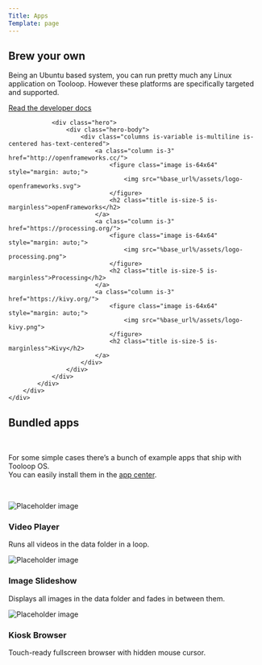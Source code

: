 ```yaml
---
Title: Apps
Template: page
---
```


<section class="section hero">
    <div class="hero-body">
        <div class="container">
            <h1 class="title">Brew your own</h1>
            <div class="container content">
                <p>Being an Ubuntu based system, you can run pretty much any Linux application on Tooloop. However these platforms are specifically targeted and supported.</p>
                <p><a href="Documentation/App%20Development/General" class="button is-primary"><span class="icon"><i class="fa fa-book"></i></span><span>Read the developer docs</span></a></p>

                <div class="hero">
                    <div class="hero-body">
                        <div class="columns is-variable is-multiline is-centered has-text-centered">
                            <a class="column is-3" href="http://openframeworks.cc/">
                                <figure class="image is-64x64" style="margin: auto;">
                                    <img src="%base_url%/assets/logo-openframeworks.svg">
                                </figure>
                                <h2 class="title is-size-5 is-marginless">openFrameworks</h2>
                            </a>
                            <a class="column is-3" href="https://processing.org/">
                                <figure class="image is-64x64" style="margin: auto;">
                                    <img src="%base_url%/assets/logo-processing.png">
                                </figure>
                                <h2 class="title is-size-5 is-marginless">Processing</h2>
                            </a>
                            <a class="column is-3" href="https://kivy.org/">
                                <figure class="image is-64x64" style="margin: auto;">
                                    <img src="%base_url%/assets/logo-kivy.png">
                                </figure>
                                <h2 class="title is-size-5 is-marginless">Kivy</h2>
                            </a>
                        </div>
                    </div>
                </div>
            </div>
        </div>
    </div>
</section>

<section class="section hero is-light is-bold">
    <div class="hero-body">
        <div class="container">
            <h1 class="title">Bundled apps</h1>
        </div>
        <div class="container content">
            <p>&nbsp;</p>
            <p>For some simple cases there’s a bunch of example apps that ship with Tooloop OS.<br>You can easily install them in the <a href="Manual/Management/App Center" class="has-text-link">app center</a>.</p>
            <p>&nbsp;</p>
        </div>
        <div class="container content">
            <div class="tile is-ancestor">
                <div class="tile is-parent">
                    <div class="tile is-child card">
                        <div class="card-image">
                            <img src="%base_url%/assets/app-simple-video-player.jpg" alt="Placeholder image">
                        </div>
                        <div class="card-content content">
                            <h3>Video Player</h3>
                            <p>Runs all videos in the data folder in a loop.</p>
                        </div>
                    </div>
                </div>
                <div class="tile is-parent">
                    <div class="tile is-child card">
                        <div class="card-image">
                            <img src="%base_url%/assets/app-image-slideshow.jpg" alt="Placeholder image">
                        </div>
                        <div class="card-content content">
                            <h3>Image Slideshow</h3>
                            <p>Displays all images in the data folder and fades in between them.</p>
                        </div>
                    </div>
                </div>
                <div class="tile is-parent">
                    <div class="tile is-child card">
                        <div class="card-image">
                            <img src="%base_url%/assets/app-simple-kiosk-browser.jpg" alt="Placeholder image">
                        </div>
                        <div class="card-content content">
                            <h3>Kiosk Browser</h3>
                            <p>Touch-ready fullscreen browser with hidden mouse cursor.</p>
                        </div>
                    </div>
                </div>
            </div>
        </div>
    </section>